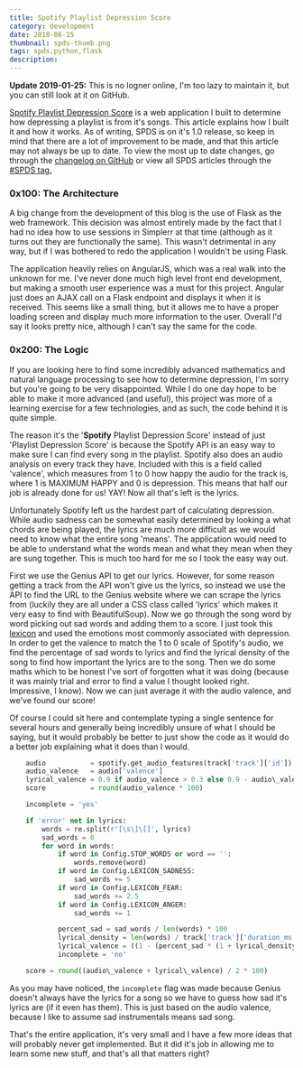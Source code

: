 ```yaml
---
title: Spotify Playlist Depression Score
category: development
date: 2018-06-15
thumbnail: spds-thumb.png
tags: spds,python,flask
description:
---
```


**Update 2019-01-25:** This is no logner online, I'm too lazy to maintain it, but you can still look at it on GitHub.

[Spotify Playlist Depression Score](https://playlistdepressionscore.com) is a web application I built to determine how depressing a playlist is from it's songs. This article explains how I built it and how it works. As of writing, SPDS is on it's 1.0 release, so keep in mind that there are a lot of improvement to be made, and that this article may not always be up to date. To view the most up to date changes, go through the [changelog on GitHub](https://github.com/beanpuppy/spds/releases) or view all SPDS articles through the [#SPDS tag.](/tag/spds)

### 0x100: The Architecture

A big change from the development of this blog is the use of Flask as the web framework. This decision was almost entirely made by the fact that I had no idea how to use sessions in Simplerr at that time (although as it turns out they are functionally the same). This wasn't detrimental in any way, but if I was bothered to redo the application I wouldn't be using Flask.

The application heavily relies on AngularJS, which was a real walk into the unknown for me. I've never done much high level front end development, but making a smooth user experience was a must for this project. Angular just does an AJAX call on a Flask endpoint and displays it when it is received. This seems like a small thing, but it allows me to have a proper loading screen and display much more information to the user. Overall I'd say it looks pretty nice, although I can't say the same for the code.

### 0x200: The Logic

If you are looking here to find some incredibly advanced mathematics and natural language processing to see how to determine depression, I'm sorry but you're going to be very disappointed. While I do one day hope to be able to make it more advanced (and useful), this project was more of a learning exercise for a few technologies, and as such, the code behind it is quite simple.

The reason it's the '**Spotify** Playlist Depression Score' instead of just 'Playlist Depression Score' is because the Spotify API is an easy way to make sure I can find every song in the playlist. Spotify also does an audio analysis on every track they have. Included with this is a field called 'valence', which measures from 1 to 0 how happy the audio for the track is, where 1 is MAXIMUM HAPPY and 0 is depression. This means that half our job is already done for us! YAY! Now all that's left is the lyrics.

Unfortunately Spotify left us the hardest part of calculating depression. While audio sadness can be somewhat easily determined by looking a what chords are being played, the lyrics are much more difficult as we would need to know what the entire song 'means'. The application would need to be able to understand what the words mean and what they mean when they are sung together. This is much too hard for me so I took the easy way out.

First we use the Genius API to get our lyrics. However, for some reason getting a track from the API won't give us the lyrics, so instead we use the API to find the URL to the Genius website where we can scrape the lyrics from (luckily they are all under a CSS class called 'lyrics' which makes it very easy to find with BeautifulSoup). Now we go through the song word by word picking out sad words and adding them to a score. I just took this [lexicon](https://github.com/motazsaad/emotion-lexicon) and used the emotions most commonly associated with depression. In order to get the valence to match the 1 to 0 scale of Spotify's audio, we find the percentage of sad words to lyrics and find the lyrical density of the song to find how important the lyrics are to the song. Then we do some maths which to be honest I've sort of forgotten what it was doing (because it was mainly trial and error to find a value I thought looked right. Impressive, I know). Now we can just average it with the audio valence, and we've found our score!

Of course I could sit here and contemplate typing a single sentence for several hours and generally being incredibly unsure of what I should be saying, but it would probably be better to just show the code as it would do a better job explaining what it does than I would.

```python
    audio           = spotify.get_audio_features(track['track']['id'])
    audio_valence   = audio['valence']
    lyrical_valence = 0.9 if audio_valence > 0.3 else 0.9 - audio\_valence
    score           = round(audio_valence * 100)

    incomplete = 'yes'

    if 'error' not in lyrics:
        words = re.split(r'[\s\]\[]', lyrics)
        sad_words = 0
        for word in words:
            if word in Config.STOP_WORDS or word == '':
                words.remove(word)
            if word in Config.LEXICON_SADNESS:
                sad_words += 5
            if word in Config.LEXICON_FEAR:
                sad_words += 2.5
            if word in Config.LEXICON_ANGER:
                sad_words += 1

            percent_sad = sad_words / len(words) * 100
            lyrical_density = len(words) / track['track']['duration_ms'] * 1000
            lyrical_valence = ((1 - (percent_sad * (1 + lyrical_density)) + 100) / 100)
            incomplete = 'no'

    score = round((audio\_valence + lyrical\_valence) / 2 * 100)
```

As you may have noticed, the `incomplete` flag was made because Genius doesn't always have the lyrics for a song so we have to guess how sad it's lyrics are (if it even has them). This is just based on the audio valence, because I like to assume sad instrumentals means sad song.

That's the entire application, it's very small and I have a few more ideas that will probably never get implemented. But it did it's job in allowing me to learn some new stuff, and that's all that matters right?
